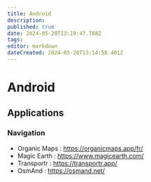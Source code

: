 ```yaml
---
title: Android
description: 
published: true
date: 2024-05-20T13:19:47.788Z
tags: 
editor: markdown
dateCreated: 2024-05-20T13:14:58.401Z
---
```


# Android

## Applications

### Navigation

- Organic Maps : <https://organicmaps.app/fr/>
- Magic Earth : <https://www.magicearth.com/>
- Transportr : <https://transportr.app/>
- OsmAnd : <https://osmand.net/>